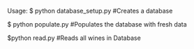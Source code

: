 Usage:
$ python database_setup.py
#Creates a database

$ python populate.py
#Populates the database with fresh data

$python read.py
#Reads all wines in Database
